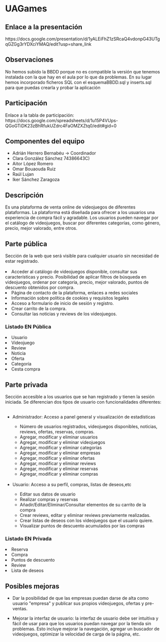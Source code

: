 # UAGames
<h2>Enlace a la presentación</h2>
https://docs.google.com/presentation/d/1yALEiFhZ1zSRcaQ4vdonpG43UTgqGZGg3rYDXciYMAQ/edit?usp=share_link
<h2>Observaciones</h2>
No hemos subido la BBDD porque no es compatible la versión que tenemos instalada con la que hay en el aula por lo que da problemas. En su lugar hemos incorporado ficheros SQL con el esquemaBBDD.sql y inserts.sql para que puedas crearla y probar la aplicación
<h2>Participación</h2>
Enlace a la tabla de participación: https://docs.google.com/spreadsheets/d/1u15P4VUps-QGoGTiDK23zBhRfukUZdrc4FaOMZXZtq0/edit#gid=0
<h2>Componentes del equipo</h2>
<ul>
<li>Adrián Herrero Bernabéu -> Coordinador</li>
<li>Clara González Sánchez 74386643C)</li>
<li>Aitor López Romero </li>
<li>Omar Bouaouda Ruiz </li>
<li>Raúl Lujan</li>
<li>Iker Sánchez Zaragoza</li>
</ul>



<h2>Descripción</h2>
Es una plataforma de venta online de videojuegos de diferentes plataformas. La plataforma está diseñada para ofrecer a los usuarios una experiencia de compra fácil y agradable. Los usuarios pueden navegar por el catálogo de videojuegos, buscar por diferentes categorías, como género, precio, mejor valorado, entre otros.
<br>
<h2>Parte pública</h2> 
Sección de la web que será visible para cualquier usuario sin necesidad de estar registrado.
<br></br>
<li>Acceder al catálogo de videojuegos disponible, consultar sus características y precio. Posibilidad de aplicar filtros de búsqueda en videojuegos, ordenar por categoría, precio, mejor valorado, puntos de descuento obtenidos por compra.</li>
<li>Página de contacto de la plataforma, enlaces a redes sociales</li>
<li>Información sobre política de cookies y requisitos legales</li>
<li>Acceso a formulario de inicio de sesión y registro.</li>
<li>Crear carrito de la compra.</li>
<li>Consultar las noticias y reviews de los videojuegos.</li>

<h3>Listado EN Pública</h3> 
<li>Usuario</li>
<li>Videojuego</li>
<li>Review</li>
<li>Noticia</li>
<li>Oferta</li>
<li>Categoría</li>
<li>Cesta compra</li>

<h2>Parte privada</h2> 
Sección accesible a los usuarios que se han registrado y tienen la sesión iniciada. Se diferencian dos tipos de usuario con funcionalidades diferentes:
<br></br>
<ul>
	<li>Administrador: Acceso a panel general y visualización de estadísticas</li>
	<ul>
			<li>Número de usuarios registrados, videojuegos disponibles, noticias, reviews, ofertas, reservas, compras.</li>
			<li>Agregar, modificar y eliminar usuarios</li>
			<li>Agregar, modificar y eliminar videojuegos</li>
			<li>Agregar, modificar y eliminar categorías</li>
			<li>Agregar, modificar y eliminar empresas</li>
			<li>Agregar, modificar y eliminar ofertas</li>
			<li>Agregar, modificar y eliminar reviews</li>
			<li>Agregar, modificar y eliminar reservas</li>
			<li>Agregar, modificar y eliminar compras</li>
	</ul>
	<br>
	<li>Usuario: Acceso a su perfil, compras, listas de deseos,etc</li>
	<ul>
	<li>Editar sus datos de usuario</li>
	<li>Realizar compras y reservas</li>
	<li>Añadir/Editar/Eliminar/Consultar elementos de su carrito de la compra</li>
	<li>Crear reviews, editar y eliminar reviews previamente realizadas.</li>
	<li>Crear listas de deseos con los videojuegos que el usuario quiere.</li>
	<li>Visualizar puntos de descuento acumulados por las compras</li>
	</ul>
</ul>

<h3>Listado EN Privada</h3> 
<li>Reserva</li>
<li>Compra</li>
<li>Puntos de descuento</li>
<li>Review</li>
<li>Lista de deseos</li>


<h2>Posibles mejoras</h2> 

- Dar la posibilidad de que las empresas puedan darse de alta como usuario "empresa" y publicar sus propios videojuegos, ofertas y pre-ventas. 

- Mejorar la interfaz de usuario: la interfaz de usuario debe ser intuitiva y fácil de usar para que los usuarios puedan navegar por la tienda sin problemas. Esto incluye mejorar la navegación, agregar un buscador de videojuegos, optimizar la velocidad de carga de la página, etc.

